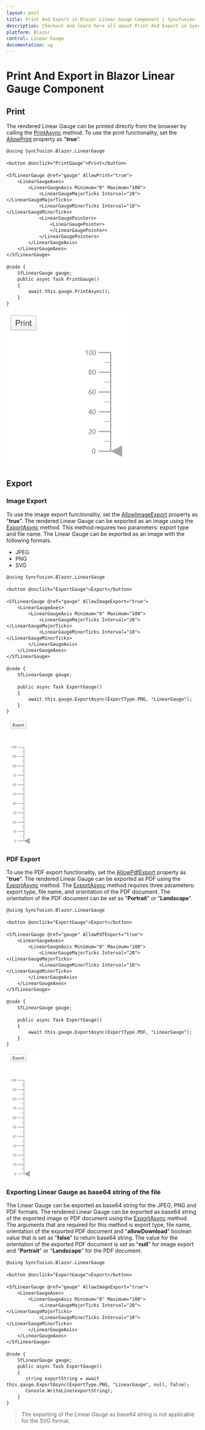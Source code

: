 ```yaml
---
layout: post
title: Print And Export in Blazor Linear Gauge Component | Syncfusion
description: Checkout and learn here all about Print And Export in Syncfusion Blazor Linear Gauge component and more.
platform: Blazor
control: Linear Gauge
documentation: ug
---
```


# Print And Export in Blazor Linear Gauge Component

## Print

The rendered Linear Gauge can be printed directly from the browser by calling the [PrintAsync](https://help.syncfusion.com/cr/blazor/Syncfusion.Blazor.LinearGauge.SfLinearGauge.html#methods) method. To use the print functionality, set the [AllowPrint](https://help.syncfusion.com/cr/blazor/Syncfusion.Blazor.LinearGauge.SfLinearGauge.html#Syncfusion_Blazor_LinearGauge_SfLinearGauge_AllowPrint) property as "**true**".

```cshtml
@using Syncfusion.Blazor.LinearGauge

<button @onclick="PrintGauge">Print</button>

<SfLinearGauge @ref="gauge" AllowPrint="true">
    <LinearGaugeAxes>
        <LinearGaugeAxis Minimum="0" Maximum="100">
            <LinearGaugeMajorTicks Interval="20"></LinearGaugeMajorTicks>
            <LinearGaugeMinorTicks Interval="10"></LinearGaugeMinorTicks>
            <LinearGaugePointers>
                <LinearGaugePointer>
                </LinearGaugePointer>
            </LinearGaugePointers>
        </LinearGaugeAxis>
    </LinearGaugeAxes>
</SfLinearGauge>

@code {
    SfLinearGauge gauge;
    public async Task PrintGauge()
    {
        await this.gauge.PrintAsync();
    }
}
```

![Linear Gauge with Print Sample](images/print.png)

## Export

### Image Export

To use the image export functionality, set the [AllowImageExport](https://help.syncfusion.com/cr/blazor/Syncfusion.Blazor.LinearGauge.SfLinearGauge.html#Syncfusion_Blazor_LinearGauge_SfLinearGauge_AllowImageExport) property as "**true**". The rendered Linear Gauge can be exported as an image using the [ExportAsync](https://help.syncfusion.com/cr/blazor/Syncfusion.Blazor.LinearGauge.SfLinearGauge.html#methods) method. This method requires two parameters: export type and file name. The Linear Gauge can be exported as an image with the following formats.

* JPEG
* PNG
* SVG

```cshtml
@using Syncfusion.Blazor.LinearGauge

<button @onclick="ExportGauge">Export</button>

<SfLinearGauge @ref="gauge" AllowImageExport="true">
    <LinearGaugeAxes>
        <LinearGaugeAxis Minimum="0" Maximum="100">
            <LinearGaugeMajorTicks Interval="20"></LinearGaugeMajorTicks>
            <LinearGaugeMinorTicks Interval="10"></LinearGaugeMinorTicks>
        </LinearGaugeAxis>
    </LinearGaugeAxes>
</SfLinearGauge>

@code {
    SfLinearGauge gauge;

    public async Task ExportGauge()
    {
        await this.gauge.ExportAsync(ExportType.PNG, "LinearGauge");
    }
}
```

![Linear Gauge Image export](images/export.png)

### PDF Export

To use the PDF export functionality, set the [AllowPdfExport](https://help.syncfusion.com/cr/blazor/Syncfusion.Blazor.LinearGauge.SfLinearGauge.html#Syncfusion_Blazor_LinearGauge_SfLinearGauge_AllowPdfExport) property as "**true**". The rendered Linear Gauge can be exported as PDF using the [ExportAsync](https://help.syncfusion.com/cr/blazor/Syncfusion.Blazor.LinearGauge.SfLinearGauge.html#methods) method. The [ExportAsync](https://help.syncfusion.com/cr/blazor/Syncfusion.Blazor.LinearGauge.SfLinearGauge.html#methods) method requires three parameters: export type, file name, and orientation of the PDF document. The orientation of the PDF document can be set as "**Portrait**" or "**Landscape**".

```cshtml
@using Syncfusion.Blazor.LinearGauge

<button @onclick="ExportGauge">Export</button>

<SfLinearGauge @ref="gauge" AllowPdfExport="true">
    <LinearGaugeAxes>
        <LinearGaugeAxis Minimum="0" Maximum="100">
            <LinearGaugeMajorTicks Interval="20"></LinearGaugeMajorTicks>
            <LinearGaugeMinorTicks Interval="10"></LinearGaugeMinorTicks>
        </LinearGaugeAxis>
    </LinearGaugeAxes>
</SfLinearGauge>

@code {
    SfLinearGauge gauge;

    public async Task ExportGauge()
    {
        await this.gauge.ExportAsync(ExportType.PDF, "LinearGauge");
    }
}
```

![Linear Gauge PDF export](images/export.png)

### Exporting Linear Gauge as base64 string of the file

The Linear Gauge can be exported as base64 string for the JPEG, PNG and PDF formats. The rendered Linear Gauge can be exported as base64 string of the exported image or PDF document using the [ExportAsync](https://help.syncfusion.com/cr/blazor/Syncfusion.Blazor.LinearGauge.SfLinearGauge.html#methods) method. The arguments that are required for this method is export type, file name, orientation of the exported PDF document and "**allowDownload**" boolean value that is set as "**false**" to return base64 string. The value for the orientation of the exported PDF document is set as "**null**" for image export and "**Portrait**" or "**Landscape**" for the PDF document.

```cshtml
@using Syncfusion.Blazor.LinearGauge

<button @onclick="ExportGauge">Export</button>

<SfLinearGauge @ref="gauge" AllowImageExport="true">
    <LinearGaugeAxes>
        <LinearGaugeAxis Minimum="0" Maximum="100">
            <LinearGaugeMajorTicks Interval="20"></LinearGaugeMajorTicks>
            <LinearGaugeMinorTicks Interval="10"></LinearGaugeMinorTicks>
        </LinearGaugeAxis>
    </LinearGaugeAxes>
</SfLinearGauge>

@code {
    SfLinearGauge gauge;
    public async Task ExportGauge()
    {
       string exportString = await this.gauge.ExportAsync(ExportType.PNG, "LinearGauge", null, false);
       Console.WriteLine(exportString);
    }
}
```

> The exporting of the Linear Gauge as base64 string is not applicable for the SVG format.